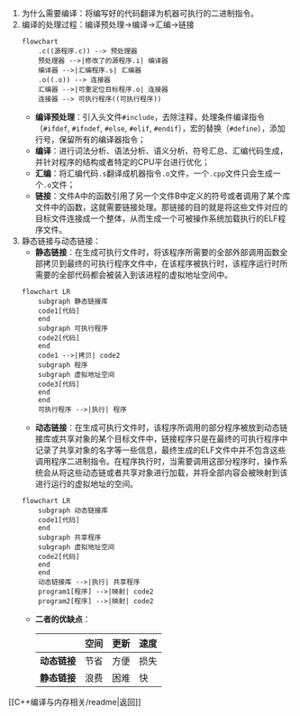 1. 为什么需要编译：将编写好的代码翻译为机器可执行的二进制指令。
2. 编译的处理过程：编译预处理->编译->汇编->链接
	```mermaid
	flowchart
	    .c((源程序.c)) --> 预处理器
		预处理器 -->|修改了的源程序.i| 编译器
		编译器 -->|汇编程序.s| 汇编器
		.o((.o)) --> 连接器
		汇编器 -->|可重定位目标程序.o| 连接器
		连接器 --> 可执行程序((可执行程序))
	```
	- **编译预处理**：引入头文件`#include`，去除注释，处理条件编译指令（`#ifdef`, `#ifndef`, `#else`, `#elif`, `#endif`），宏的替换（`#define`），添加行号，保留所有的编译器指令；
	- **编译**：进行词法分析、语法分析、语义分析、符号汇总、汇编代码生成，并针对程序的结构或者特定的CPU平台进行优化；
	- **汇编**：将汇编代码`.s`翻译成机器指令`.o`文件，一个`.cpp`文件只会生成一个`.o`文件；
	- **链接**：文件A中的函数引用了另一个文件B中定义的符号或者调用了某个库文件中的函数，这就需要链接处理。那链接的目的就是将这些文件对应的目标文件连接成一个整体，从而生成一个可被操作系统加载执行的ELF程序文件。
3. 静态链接与动态链接：
	- **静态链接**：在生成可执行文件时，将该程序所需要的全部外部调用函数全部拷贝到最终的可执行程序文件中，在该程序被执行时，该程序运行时所需要的全部代码都会被装入到该进程的虚拟地址空间中。
	```mermaid
	flowchart LR
		subgraph 静态链接库
	    code1[代码]
	    end
		subgraph 可执行程序
	    code2[代码]
	    end
	    code1 -->|拷贝| code2
		subgraph 程序
		subgraph 虚拟地址空间
	    code3[代码]
	    end
	    end
		可执行程序 -->|执行| 程序
	```
	- **动态链接**：在生成可执行文件时，该程序所调用的部分程序被放到动态链接库或共享对象的某个目标文件中，链接程序只是在最终的可执行程序中记录了共享对象的名字等一些信息，最终生成的ELF文件中并不包含这些调用程序二进制指令。在程序执行时，当需要调用这部分程序时，操作系统会从将这些动态链或者共享对象进行加载，并将全部内容会被映射到该进行运行的虚拟地址的空间。
	```mermaid
	flowchart LR
		subgraph 动态链接库
	    code1[代码]
	    end
		subgraph 共享程序
		subgraph 虚拟地址空间
	    code2[代码]
	    end
	    end
		动态链接库 -->|执行| 共享程序
		program1[程序] -->|映射| code2
		program2[程序] -->|映射| code2
	```
	- **二者的优缺点**：
	
		|| **空间** | **更新** | **速度**
		| ------ | ----- | ---- | ----
		| **动态链接** | 节省 | 方便 | 损失
		| **静态链接** | 浪费 | 困难 | 快

[[C++编译与内存相关/readme|返回]]